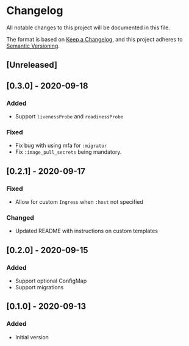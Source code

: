 # Changelog
All notable changes to this project will be documented in this file.

The format is based on [Keep a Changelog](https://keepachangelog.com/en/1.0.0/),
and this project adheres to [Semantic Versioning](https://semver.org/spec/v2.0.0.html).

## [Unreleased]

## [0.3.0] - 2020-09-18
### Added
- Support `livenessProbe` and `readinessProbe`
### Fixed
- Fix bug with using mfa for `:migrator`
- Fix `:image_pull_secrets` being mandatory.

## [0.2.1] - 2020-09-17
### Fixed
- Allow for custom `Ingress` when `:host` not specified

### Changed
- Updated README with instructions on custom templates

## [0.2.0] - 2020-09-15
### Added
- Support optional ConfigMap
- Support migrations

## [0.1.0] - 2020-09-13
### Added
- Initial version
